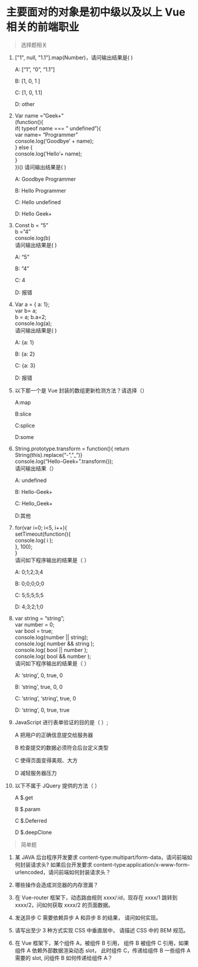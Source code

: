 # 主要面对的对象是初中级以及以上 Vue 相关的前端职业

> 选择题相关

1. ["1", null, "1.1"].map(Number)，请问输出结果是( )

   A: [“1”, “0”, “1.1”]

   B: [1, 0, 1 ]

   C: [1, 0, 1.1]

   D: other

2) Var name =”Geek+”  
   (function(){  
    if( typeof name === ” undefined”){  
    var name= “Programmer”  
    console.log(‘Goodbye’ + name);  
    } else {  
    console.log(‘Hello’+ name);  
    }  
   })()
   请问输出结果是( )

   A: Goodbye Programmer

   B: Hello Programmer

   C: Hello undefined

   D: Hello Geek+

3. Const b = “5”  
   b =”4”  
   console.log(b)  
   请问输出结果是( )

   A: “5”

   B: “4”

   C: 4

   D: 报错

4) Var a = { a: 1};  
   var b= a;  
   b = a; b.a=2;  
   console.log(a);  
   请问输出结果是( )

   A: {a: 1}

   B: {a: 2}

   C: {a: 3}

   D: 报错

5. 以下那一个是 Vue 封装的数组更新检测方法？请选择（）

   A:map

   B:slice

   C:splice

   D:some

6) String.prototype.transform = function(){ return String(this).replace(“-”,”\_”)}  
   console.log(“Hello-Geek+”.transform());  
   请问输出结果（）

   A: undefined

   B: Hello-Geek+

   C: Hello_Geek+

   D:其他

7. for(var i=0; i<5, i++){  
   setTimeout(function(){  
   console.log( i );  
   }, 100);  
   }  
   请问如下程序输出的结果是（ ）

   A: 0;1;2;3;4

   B: 0;0;0;0;0

   C: 5;5;5;5;5

   D: 4;3;2;1;0

8) var string = “string”;  
   var number = 0;  
   var bool = true;  
   console.log(number || string);  
   console.log( number && string );  
   console.log( bool || number );  
   console.log( bool && number );  
   请问如下程序输出的结果是（ ）

   A: ‘string’, 0, true, 0

   B: ‘string’, true, 0, 0

   C: ‘string’, ‘string’, true, 0

   D: ‘string’, 0, true, true

9. JavaScript 进行表单验证的目的是（ ）;

   A 把用户的正确信息提交给服务器

   B 检查提交的数据必须符合后台定义类型

   C 使得页面变得美观、大方

   D 减轻服务器压力

10) 以下不属于 JQuery 提供的方法（ ）

    A \$.get

    B \$.param

    C \$.Deferred

    D \$.deepClone

> 简单题

1. 某 JAVA 后台程序开发要求 content-type:multipart/form-data，请问前端如何封装请求头? 如果后台开发要求 content-type:application/x-www-form-urlencoded，请问前端如何封装请求头？

2) 哪些操作会造成浏览器的内存泄漏？

3. 在 Vue-router 框架下，动态路由规则 xxxx/:id，现存在 xxxx/1 跳转到 xxxx/2，问如何获取 xxxx/2 的页面数据。

4) 发送异步 C 需要依赖异步 A 和异步 B 的结果， 请问如何实现。

5. 请写出至少 3 种方式实现 CSS 中垂直居中， 请描述 CSS 中的 BEM 规范。

6) 在 Vue 框架下，某个组件 A，被组件 B 引用， 组件 B 被组件 C 引用，如果组件 A 依赖外部数据渲染动态 slot， 此时组件 C，传递给组件 B 一些组件 A 需要的 slot, 问组件 B 如何传递给组件 A？
